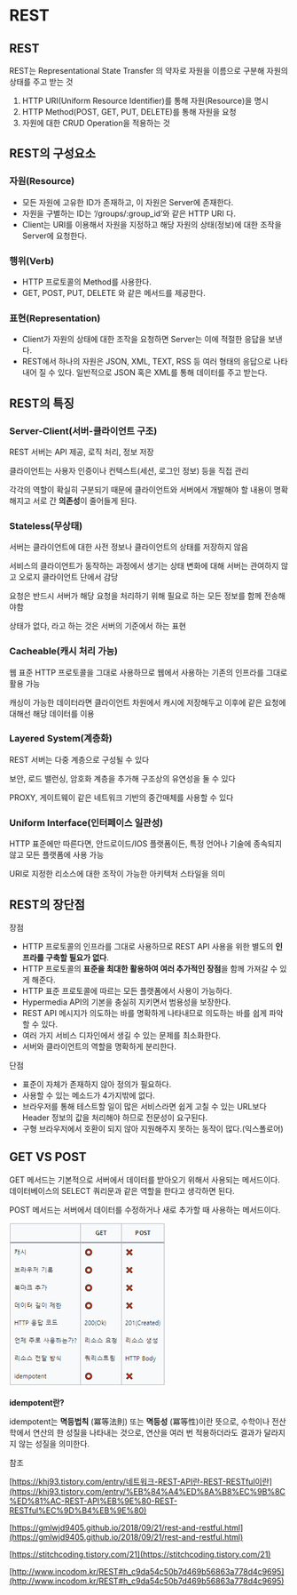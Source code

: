 # REST

## REST

REST는 Representational State Transfer 의 약자로 자원을 이름으로 구분해 자원의 상태를 주고 받는 것

1. HTTP URI(Uniform Resource Identifier)를 통해 자원(Resource)을 명시
2. HTTP Method(POST, GET, PUT, DELETE)를 통해 자원을 요청
3. 자원에 대한 CRUD Operation을 적용하는 것

## REST의 구성요소

### 자원(Resource)

- 모든 자원에 고유한 ID가 존재하고, 이 자원은 Server에 존재한다.
- 자원을 구별하는 ID는 ‘/groups/:group_id’와 같은 HTTP URI 다.
- Client는 URI를 이용해서 자원을 지정하고 해당 자원의 상태(정보)에 대한 조작을 Server에 요청한다.

### 행위(Verb)

- HTTP 프로토콜의 Method를 사용한다.
- GET, POST, PUT, DELETE 와 같은 메서드를 제공한다.

### 표현(Representation)

- Client가 자원의 상태에 대한 조작을 요청하면 Server는 이에 적절한 응답을 보낸다.
- REST에서 하나의 자원은 JSON, XML, TEXT, RSS 등 여러 형태의 응답으로 나타내어 질 수 있다. 일반적으로 JSON 혹은 XML를 통해 데이터를 주고 받는다.

## ****REST의 특징****

### Server-Client(서버-클라이언트 구조)

REST 서버는 API 제공, 로직 처리, 정보 저장

클라이언트는 사용자 인증이나 컨텍스트(세션, 로그인 정보) 등을 직접 관리

각각의 역할이 확실히 구분되기 때문에 클라이언트와 서버에서 개발해야 할 내용이 명확해지고 서로 간 **의존성**이 줄어들게 된다.

### Stateless(무상태)

서버는 클라이언트에 대한 사전 정보나 클라이언트의 상태를 저장하지 않음

서비스의 클라이언트가 동작하는 과정에서 생기는 상태 변화에 대해 서버는 관여하지 않고 오로지 클라이언트 단에서 감당

요청은 반드시 서버가 해당 요청을 처리하기 위해 필요로 하는 모든 정보를 함께 전송해야함

상태가 없다, 라고 하는 것은 서버의 기준에서 하는 표현

### Cacheable(캐시 처리 가능)

웹 표준 HTTP 프로토콜을 그대로 사용하므로 웹에서 사용하는 기존의 인프라를 그대로 활용 가능

캐싱이 가능한 데이터라면 클라이언트 차원에서 캐시에 저장해두고 이후에 같은 요청에 대해선 해당 데이터를 이용

### Layered System(계층화)

REST 서버는 다중 계층으로 구성될 수 있다

보안, 로드 밸런싱, 암호화 계층을 추가해 구조상의 유연성을 둘 수 있다

PROXY, 게이트웨이 같은 네트워크 기반의 중간매체를 사용할 수 있다

### Uniform Interface(인터페이스 일관성)

HTTP 표준에만 따른다면, 안드로이드/IOS 플랫폼이든, 특정 언어나 기술에 종속되지 않고 모든 플랫폼에 사용 가능

URI로 지정한 리소스에 대한 조작이 가능한 아키텍처 스타일을 의미

## REST의 장단점

장점

- HTTP 프로토콜의 인프라를 그대로 사용하므로 REST API 사용을 위한 별도의 **인프라를 구축할 필요가 없다**.
- HTTP 프로토콜의 **표준을 최대한 활용하여 여러 추가적인 장점**을 함께 가져갈 수 있게 해준다.
- HTTP 표준 프로토콜에 따르는 모든 플랫폼에서 사용이 가능하다.
- Hypermedia API의 기본을 충실히 지키면서 범용성을 보장한다.
- REST API 메시지가 의도하는 바를 명확하게 나타내므로 의도하는 바를 쉽게 파악할 수 있다.
- 여러 가지 서비스 디자인에서 생길 수 있는 문제를 최소화한다.
- 서버와 클라이언트의 역할을 명확하게 분리한다.

단점

- 표준이 자체가 존재하지 않아 정의가 필요하다.
- 사용할 수 있는 메소드가 4가지밖에 없다.
- 브라우저를 통해 테스트할 일이 많은 서비스라면 쉽게 고칠 수 있는 URL보다 Header 정보의 값을 처리해야 하므로 전문성이 요구된다.
- 구형 브라우저에서 호환이 되지 않아 지원해주지 못하는 동작이 많다.(익스폴로어)

## GET VS POST

GET 메서드는 기본적으로 서버에서 데이터를 받아오기 위해서 사용되는 메서드이다. 데이터베이스의 SELECT 쿼리문과 같은 역할을 한다고 생각하면 된다.

POST 메서드는 서버에서 데이터를 수정하거나 새로 추가할 때 사용하는 메서드이다.

![Untitled](REST%205ab2123f5975413493271b1a01f495b7/Untitled.png)

**idempotent란?**

idempotent는 **멱등법칙** (冪等法則) 또는 **멱등성** (冪等性)이란 뜻으로, 수학이나 전산학에서 연산의 한 성질을 나타내는 것으로, 연산을 여러 번 적용하더라도 결과가 달라지지 않는 성질을 의미한다.

참조

[https://khj93.tistory.com/entry/네트워크-REST-API란-REST-RESTful이란](https://khj93.tistory.com/entry/%EB%84%A4%ED%8A%B8%EC%9B%8C%ED%81%AC-REST-API%EB%9E%80-REST-RESTful%EC%9D%B4%EB%9E%80)

[https://gmlwjd9405.github.io/2018/09/21/rest-and-restful.html](https://gmlwjd9405.github.io/2018/09/21/rest-and-restful.html)

[https://stitchcoding.tistory.com/21](https://stitchcoding.tistory.com/21)

[http://www.incodom.kr/REST#h_c9da54c50b7d469b56863a778d4c9695](http://www.incodom.kr/REST#h_c9da54c50b7d469b56863a778d4c9695)
